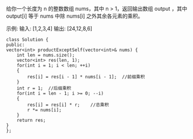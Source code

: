 给你一个长度为 n 的整数数组 nums，其中 n > 1，返回输出数组 output ，其中 output[i] 等于 nums 中除 nums[i] 之外其余各元素的乘积。

示例:
输入: [1,2,3,4]
输出: [24,12,8,6]

    class Solution {
    public:
    vector<int> productExceptSelf(vector<int>& nums) {
        int len = nums.size();
        vector<int> res(len, 1);
        for(int i = 1; i < len; ++i)
        {
            res[i] = res[i - 1] * nums[i - 1];  //前缀乘积
        }
        int r = 1;  //后缀乘积
        for(int i = len - 1; i >= 0; --i)
        {
            res[i] = res[i] * r;    //总乘积
            r *= nums[i];
        }
        return res;
    }
    };
